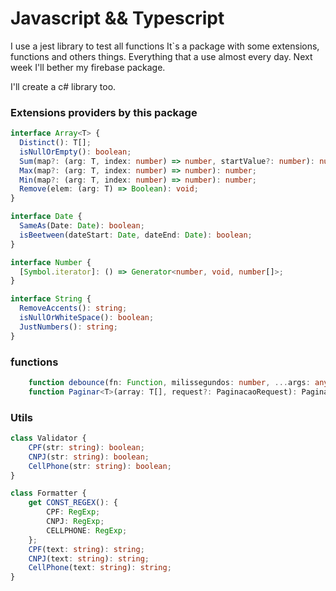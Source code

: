 # Javascript && Typescript 

I use a jest library to test all functions
It`s a package with some extensions, functions and others things.
Everything that a use almost every day.
Next week I'll bether my firebase package. 

I'll create a c# library too.


### Extensions providers by this package
```ts
interface Array<T> {
  Distinct(): T[];
  isNullOrEmpty(): boolean;
  Sum(map?: (arg: T, index: number) => number, startValue?: number): number;
  Max(map?: (arg: T, index: number) => number): number;
  Min(map?: (arg: T, index: number) => number): number;
  Remove(elem: (arg: T) => Boolean): void;
}

interface Date {
  SameAs(Date: Date): boolean;
  isBeetween(dateStart: Date, dateEnd: Date): boolean;
}

interface Number {
  [Symbol.iterator]: () => Generator<number, void, number[]>;
}

interface String {
  RemoveAccents(): string;
  isNullOrWhiteSpace(): boolean;
  JustNumbers(): string;
}
```

### functions
```ts
    function debounce(fn: Function, milissegundos: number, ...args: any[]): () => void;
    function Paginar<T>(array: T[], request?: PaginacaoRequest): PaginacaoResponse<T>;
```

### Utils
```ts
class Validator {
    CPF(str: string): boolean;
    CNPJ(str: string): boolean;
    CellPhone(str: string): boolean;
}

class Formatter {
    get CONST_REGEX(): {
        CPF: RegExp;
        CNPJ: RegExp;
        CELLPHONE: RegExp;
    };
    CPF(text: string): string;
    CNPJ(text: string): string;
    CellPhone(text: string): string;
}
```
